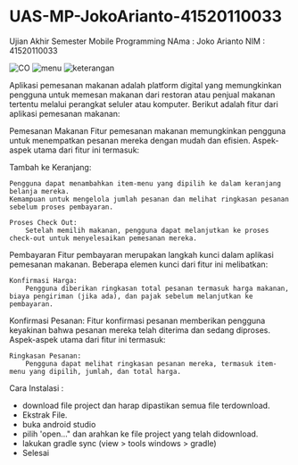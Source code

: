 # UAS-MP-JokoArianto-41520110033
 Ujian Akhir Semester Mobile Programming
 NAma : Joko Arianto
 NIM : 41520110033

 
![CO](https://github.com/Joko15000/UAS-MP-JokoArianto/assets/153940286/7ace99df-3f6f-47c5-9c57-91583d737d5e)
![menu](https://github.com/Joko15000/UAS-MP-JokoArianto/assets/153940286/6c44dc27-28e5-4c18-bc35-47d955d59baa)
![keterangan](https://github.com/Joko15000/UAS-MP-JokoArianto/assets/153940286/e2ff9447-386e-4b7d-a0b5-7a7aacb84d0d)

 Aplikasi pemesanan makanan adalah platform digital yang memungkinkan pengguna untuk memesan makanan dari restoran atau penjual makanan tertentu melalui perangkat seluler atau komputer. Berikut adalah fitur dari aplikasi pemesanan makanan:

Pemesanan Makanan
Fitur pemesanan makanan memungkinkan pengguna untuk menempatkan pesanan mereka dengan mudah dan efisien. Aspek-aspek utama dari fitur ini termasuk:

Tambah ke Keranjang:

    Pengguna dapat menambahkan item-menu yang dipilih ke dalam keranjang belanja mereka.
    Kemampuan untuk mengelola jumlah pesanan dan melihat ringkasan pesanan sebelum proses pembayaran.

    Proses Check Out:
        Setelah memilih makanan, pengguna dapat melanjutkan ke proses check-out untuk menyelesaikan pemesanan mereka.

Pembayaran
Fitur pembayaran merupakan langkah kunci dalam aplikasi pemesanan makanan. Beberapa elemen kunci dari fitur ini melibatkan:

	Konfirmasi Harga:
        Pengguna diberikan ringkasan total pesanan termasuk harga makanan, biaya pengiriman (jika ada), dan pajak sebelum melanjutkan ke pembayaran.

Konfirmasi Pesanan:
Fitur konfirmasi pesanan memberikan pengguna keyakinan bahwa pesanan mereka telah diterima dan sedang diproses. Aspek-aspek utama dari fitur ini termasuk:

    Ringkasan Pesanan:
        Pengguna dapat melihat ringkasan pesanan mereka, termasuk item-menu yang dipilih, jumlah, dan total harga.


Cara Instalasi : 
- download file project dan harap dipastikan semua file terdownload.
- Ekstrak File.
- buka android studio
- pilih 'open..." dan arahkan ke file project yang telah didownload.
- lakukan gradle sync (view > tools windows > gradle)
- Selesai

